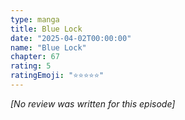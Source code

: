 ```yaml
---
type: manga
title: Blue Lock
date: "2025-04-02T00:00:00"
name: "Blue Lock"
chapter: 67
rating: 5
ratingEmoji: "⭐️⭐️⭐️⭐️⭐️"
---
```


_[No review was written for this episode]_